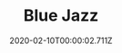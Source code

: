 ---
templateKey: blog-post
title: Blue Jazz
description: The flower grows in a sphere to invite as many butterflies as possible.,
featuredpost: false
date: 2020-02-10T00:00:02.711Z
featuredimage: /img/Blue_Jazz.png
sellPrice: 50
tags: 
  - Spring
---